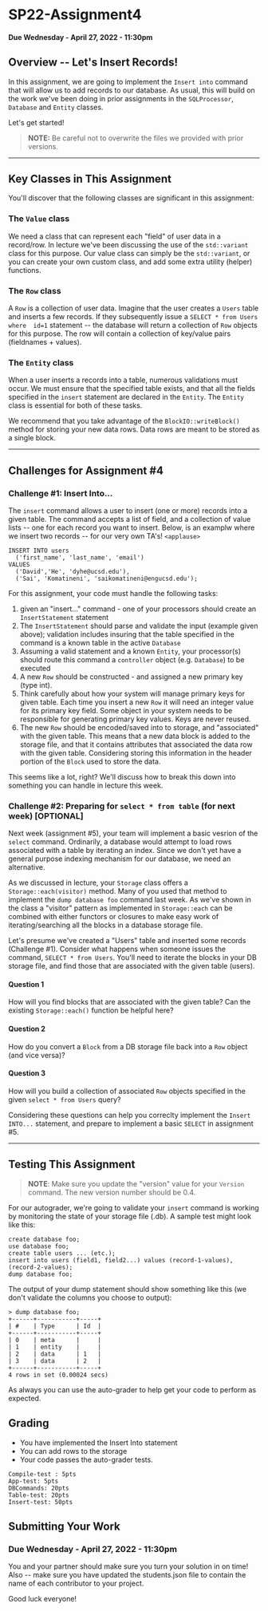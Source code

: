 # SP22-Assignment4
#### Due Wednesday - April 27, 2022 - 11:30pm 

## Overview -- Let's Insert Records!

In this assignment, we are going to implement the `Insert into` command that will allow us to add records to our database. As usual, this will build on the work we've been doing in prior assignments in the `SQLProcessor`, `Database` and `Entity` classes.

Let's get started!

> **NOTE:** Be careful not to overwrite the files we provided with prior versions.

<hr>

## Key Classes in This Assignment 

You'll discover that the following classes are significant in this assignment:

### The `Value` class

We need a class that can represent each "field" of user data in a record/row. In lecture we've been discussing the use of the `std::variant` class for this purpose.  Our value class can simply be the `std::variant`, or you can create your own custom class, and add some extra utility (helper) functions. 

### The `Row` class

A `Row` is a collection of user data. Imagine that the user creates a `Users` table and inserts a few records. If they subsequently issue a `SELECT * from Users where  id=1` statement -- the database will return a collection of `Row` objects for this purpose. The row will contain a collection of key/value pairs (fieldnames + values). 

### The `Entity` class

When a user inserts a records into a table, numerous validations must occur. We must ensure that the specified table exists, and that all the fields specified in the `insert` statement are declared in the `Entity`.  The `Entity` class is essential for both of these tasks.

We recommend that you take advantage of the `BlockIO::writeBlock()` method for storing your new data rows. Data rows are meant to be stored as a single block. 

<hr>

## Challenges for Assignment #4

### Challenge #1: Insert Into... 

The `insert` command allows a user to insert (one or more) records into a given table. The command accepts a list of field, and a collection of value lists -- one for each record you want to insert. Below, is an examplw where we insert two records -- for our very own TA's!  `<applause>` 
    

```
INSERT INTO users 
  ('first_name', 'last_name', 'email') 
VALUES 
  ('David','He', 'dyhe@ucsd.edu'),
  ('Sai', 'Komatineni', 'saikomatineni@engucsd.edu');
```

For this assignment, your code must handle the following tasks:

1. given an "insert..." command - one of your processors should create an `InsertStatement`  statement 
2. The `InsertStatement` should parse and validate the input (example given above); validation includes insuring that the table specified in the command is a known table in the active `Database`
3. Assuming a valid statement and a known `Entity`, your processor(s) should route this command a `controller` object (e.g. `Database`) to be executed
4. A new `Row` should be constructed - and assigned a new primary key (type int). 
5. Think carefully about how your system will manage primary keys for given table. Each time you insert a new `Row` it will need an integer value for its primary key field.  Some object in your system needs to be responsible for generating primary key values.  Keys are never reused.
6. The new `Row` should be encoded/saved into to storage, and "associated" with the given table. This means that a new data block is added to the storage file, and that it contains attributes that associated the data row with the given table. Considering storing this information in the header portion of the `Block` used to store the data. 

This seems like a lot, right?  We'll discuss how to break this down into something you can handle in lecture this week. 

### Challenge #2: Preparing for `select * from table` (for next week) [OPTIONAL]

Next week (assignment #5), your team will implement a basic vesrion of the `select` command.  Ordinarily, a database would attempt to load rows associated with a table by iterating an index. Since we don't yet have a general purpose indexing mechanism for our database, we need an alternative.

As we discussed in lecture, your `Storage` class offers a `Storage::each(visitor)` method. Many of you used that method to implement the `dump database foo` command last week. As we've shown in the class a "visitor" pattern as implemented in `Storage::each` can be combined with either functors or closures to make easy work of iterating/searching all the blocks in a database storage file. 

Let's presume we've created a "Users" table and inserted some records (Challenge #1). Consider what happens when someone issues the command, `SELECT * from Users`. You'll need to iterate the blocks in your DB storage file, and find those that are associated with the given table (users). 

#### Question 1
How will you find blocks that are associated with the given table?  Can the existing `Storage::each()` function be helpful here?

#### Question 2 
How do you convert a `Block` from a DB storage file back into a `Row` object (and vice versa)?

#### Question 3
How will you build a collection of associated `Row` objects specified in the given `select * from Users` query?

Considering these questions can help you correclty implement the `Insert INTO...` statement, and prepare to implement a basic `SELECT` in assignment #5.

<hr>

## Testing This Assignment

> **NOTE**: Make sure you update the "version" value for your `Version` command. The new version number should be 0.4. 

For our autograder, we're going to validate your `insert` command is working by monitoring the state of your storage file (.db).  A sample test might look like this:

```
create database foo;
use database foo;
create table users ... (etc.);
insert into users (field1, field2...) values (record-1-values), (record-2-values);
dump database foo;
```

The output of your dump statement should show something like this (we don't validate the columns you choose to output):

```
> dump database foo;
+------+-----------+-----+
| #    | Type      | Id  |
+------+-----------+-----+
| 0    | meta      |     |
| 1    | entity    |     |
| 2    | data      | 1   |
| 3    | data      | 2   |
+------+-----------+-----+
4 rows in set (0.00024 secs)
```

As always you can use the auto-grader to help get your code to perform as expected.

## Grading
- You have implemented the Insert Into statement
- You can add rows to the storage 
- Your code passes the auto-grader tests.

```
Compile-test : 5pts
App-test: 5pts
DBCommands: 20pts
Table-test: 20pts
Insert-test: 50pts
```

## Submitting Your Work

### Due Wednesday - April 27, 2022 - 11:30pm
You and your partner should make sure you turn your solution in on time! Also -- make sure you have updated the students.json file to contain the name of each contributor to your project.

Good luck everyone!



